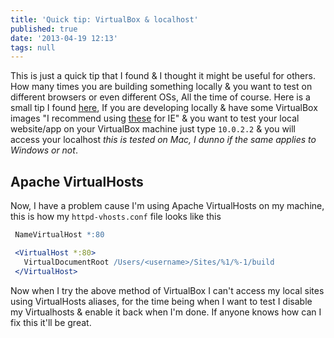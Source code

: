 ```yaml
---
title: 'Quick tip: VirtualBox & localhost'
published: true
date: '2013-04-19 12:13'
tags: null
---
```

This is just a quick tip that I found & I thought it might be useful for others. How many times you are building something locally & you want to test on different browsers or even different OSs, All the time of course. Here is a small tip I found [here](http://ubuntuforums.org/showthread.php?t=682519), If you are developing locally & have some VirtualBox images "I recommend using [these](http://www.modern.ie/en-us/virtualization-tools) for IE" & you want to test your local website/app on your VirtualBox machine just type `10.0.2.2` & you will access your localhost _this is tested on Mac, I dunno if the same applies to Windows or not_.

<!-- more -->

## Apache VirtualHosts

Now, I have a problem cause I'm using Apache VirtualHosts on my machine, this is how my `httpd-vhosts.conf` file looks like this

```apache
 NameVirtualHost *:80

 <VirtualHost *:80>
   VirtualDocumentRoot /Users/<username>/Sites/%1/%-1/build
 </VirtualHost>
```

Now when I try the above method of VirtualBox I can't access my local sites using VirtualHosts aliases, for the time being when I want to test I disable my Virtualhosts & enable it back when I'm done. If anyone knows how can I fix this it'll be great.
